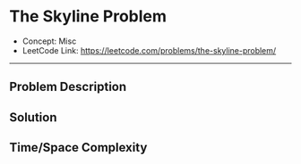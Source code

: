 # The Skyline Problem

- Concept: Misc
- LeetCode Link: https://leetcode.com/problems/the-skyline-problem/

---

## Problem Description

## Solution

## Time/Space Complexity

